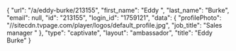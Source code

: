 {
    "url": "\/a\/eddy-burke\/213155",
    "first_name": "Eddy ",
    "last_name": "Burke",
    "email": null,
    "id": "213155",
    "login_id": "1759121",
    "data": {
        "profilePhoto": "\/\/sitecdn.tvpage.com\/player\/logos\/default_profile.jpg",
        "job_title": "Sales manager "
    },
    "type": "captivate",
    "layout": "ambassador",
    "title": "Eddy  Burke"
}